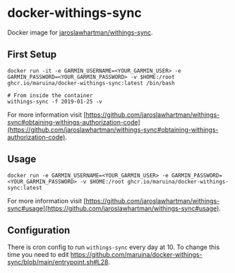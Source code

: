 # docker-withings-sync

Docker image for [jaroslawhartman/withings-sync](https://github.com/jaroslawhartman/withings-sync).

## First Setup

```console
docker run -it -e GARMIN_USERNAME=<YOUR_GARMIN_USER> -e GARMIN_PASSWORD=<YOUR_GARMIN_PASSWORD> -v $HOME:/root ghcr.io/maruina/docker-withings-sync:latest /bin/bash

# From inside the container
withings-sync -f 2019-01-25 -v
```

For more information visit [https://github.com/jaroslawhartman/withings-sync#obtaining-withings-authorization-code](https://github.com/jaroslawhartman/withings-sync#obtaining-withings-authorization-code).

## Usage

```console
docker run -e GARMIN_USERNAME=<YOUR_GARMIN_USER> -e GARMIN_PASSWORD=<YOUR_GARMIN_PASSWORD> -v $HOME:/root ghcr.io/maruina/docker-withings-sync:latest
```

For more information visit [https://github.com/jaroslawhartman/withings-sync#usage](https://github.com/jaroslawhartman/withings-sync#usage).

## Configuration

There is cron config to run `withings-sync` every day at 10.
To change this time you need to edit https://github.com/maruina/docker-withings-sync/blob/main/entrypoint.sh#L28.
